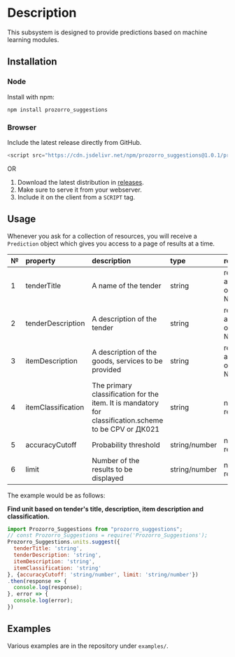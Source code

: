 # Description 

This subsystem is designed to provide predictions based on machine learning modules.

## Installation

### Node

Install with npm:


`npm install prozorro_suggestions`

### Browser

Include the latest release directly from GitHub.

```js
<script src="https://cdn.jsdelivr.net/npm/prozorro_suggestions@1.0.1/prozorro_suggestions.min.js"></script>
```

OR

1. Download the latest distribution in [releases](https://github.com/quintagroup/prozorro-suggestions/releases).
2. Make sure to serve it from your webserver.
3. Include it on the client from a `SCRIPT` tag.


## Usage

Whenever you ask for a collection of resources, you will receive a `Prediction` object which gives you access to a page of results at a time.

|№|property|description|type|required|default|
|:-|:-|:-|:-|:-|:-|
|1|tenderTitle|A name of the tender|string|required at least one of № 1-3|' '|
|2|tenderDescription|A description of the tender|string|required at least one of № 1-3|' '|
|3|itemDescription|A description of the goods, services to be provided|string|required at least one of № 1-3|' '|
|4|itemClassification|The primary classification for the item. It is mandatory for classification.scheme to be CPV or ДК021|string|not required|' '|
|5|accuracyCutoff|Probability threshold|string/number|not required |0.1|
|6|limit|Number of the results to be displayed|string/number|not required |5|

The example would be as follows:

**Find unit based on tender's title, description, item description and classification.**
```js
import Prozorro_Suggestions from "prozorro_suggestions";
// const Prozorro_Suggestions = require('Prozorro_Suggestions');
Prozorro_Suggestions.units.suggest({
  tenderTitle: 'string',
  tenderDescription: 'string',
  itemDescription: 'string',
  itemClassification: 'string'
}, {accuracyCutoff: 'string/number', limit: 'string/number'})
.then(response => {
  console.log(response);
}, error => {
  console.log(error);
})
```

## Examples

Various examples are in the repository under `examples/`.


